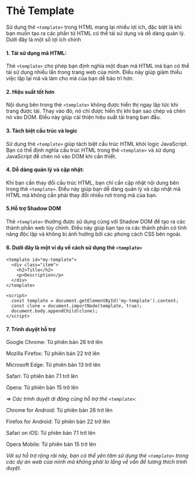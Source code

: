 # Thẻ Template

Sử dụng thẻ `<template>` trong HTML mang lại nhiều lợi ích, đặc biệt là khi bạn muốn tạo ra các phần tử HTML có thể tái sử dụng và dễ dàng quản lý. Dưới đây là một số lợi ích chính

#### 1. Tái sử dụng mã HTML: 

Thẻ `<template>` cho phép bạn định nghĩa một đoạn mã HTML mà bạn có thể tái sử dụng nhiều lần trong trang web của mình. Điều này giúp giảm thiểu việc lặp lại mã và làm cho mã của bạn dễ bảo trì hơn.

#### 2. Hiệu suất tốt hơn

Nội dung bên trong thẻ `<template>` không được hiển thị ngay lập tức khi trang được tải. Thay vào đó, nó chỉ được hiển thị khi bạn sao chép và chèn nó vào DOM. Điều này giúp cải thiện hiệu suất tải trang ban đầu.

#### 3. Tách biệt cấu trúc và logic

Sử dụng thẻ `<template>` giúp tách biệt cấu trúc HTML khỏi logic JavaScript. Bạn có thể định nghĩa cấu trúc HTML trong thẻ `<template>` và sử dụng JavaScript để chèn nó vào DOM khi cần thiết.

#### 4. Dễ dàng quản lý và cập nhật: 

Khi bạn cần thay đổi cấu trúc HTML, bạn chỉ cần cập nhật nội dung bên trong thẻ `<template>`. Điều này giúp bạn dễ dàng quản lý và cập nhật mã HTML mà không cần phải thay đổi nhiều nơi trong mã của bạn.

#### 5.Hỗ trợ Shadow DOM 

Thẻ `<template>` thường được sử dụng cùng với Shadow DOM để tạo ra các thành phần web tùy chỉnh. Điều này giúp bạn tạo ra các thành phần có tính năng độc lập và không bị ảnh hưởng bởi các phong cách CSS bên ngoài.

#### 6. Dưới đây là một ví dụ về cách sử dụng thẻ `<template>`

```
<template id="my-template">
  <div class="item">
    <h2>Title</h2>
    <p>Description</p>
  </div>
</template>

<script>
  const template = document.getElementById('my-template').content;
  const clone = document.importNode(template, true);
  document.body.appendChild(clone);
</script>

```

#### 7. Trình duyệt hỗ trợ

Google Chrome: Từ phiên bản 26 trở lên

Mozilla Firefox: Từ phiên bản 22 trở lên

Microsoft Edge: Từ phiên bản 13 trở lên

Safari: Từ phiên bản 7.1 trở lên

Opera: Từ phiên bản 15 trở lên

*=> Các trình duyệt di động cũng hỗ trợ thẻ `<template>`:*

Chrome for Android: Từ phiên bản 26 trở lên

Firefox for Android: Từ phiên bản 22 trở lên

Safari on iOS: Từ phiên bản 7.1 trở lên

Opera Mobile: Từ phiên bản 15 trở lên

*Với sự hỗ trợ rộng rãi này, bạn có thể yên tâm sử dụng thẻ `<template>` trong các dự án web của mình mà không phải lo lắng về vấn đề tương thích trình duyệt.*